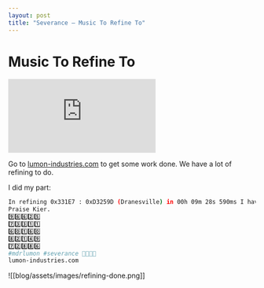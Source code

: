 ```yaml
---
layout: post
title: "Severance – Music To Refine To"
---
```


# Music To Refine To

<div class="embed-container">
  <iframe src="https://www.youtube.com/embed/JRnDYB28bL8" frameborder="0" allowfullscreen></iframe>
</div>

Go to [lumon-industries.com](https://lumon-industries.com/) to get some work done. We have a lot of refining to do.

I did my part:

```bash
In refining 0x331E7 : 0xD3259D (Dranesville) in 00h 09m 28s 590ms I have brought glory to the company.
Praise Kier.
9️⃣6️⃣6️⃣2️⃣5️⃣
7️⃣3️⃣3️⃣1️⃣1️⃣
6️⃣0️⃣1️⃣6️⃣0️⃣
8️⃣2️⃣1️⃣4️⃣9️⃣
7️⃣2️⃣8️⃣8️⃣6️⃣
#mdrlumon #severance 🧇🐐🔢💯
lumon-industries.com
```

![[blog/assets/images/refining-done.png]]
